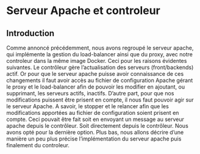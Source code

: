 # Serveur Apache et controleur 

## Introduction

Comme annoncé précédemment, nous avons regroupé le serveur apache, qui implémente la gestion du load-balancer ainsi que du proxy, avec notre controleur dans la même image Docker. 
Ceci pour les raisons évidentes suivantes. 
Le contrôleur gère l’actualisation des serveurs (front/backends) actif. Or pour que le serveur apache puisse avoir connaissance de ces changements il faut avoir accès au fichier de configuration Apache gérant le proxy et le load-balancer afin de pouvoir les modifier en ajoutant, ou supprimant, les serveurs actifs, inactifs.
D’autre part, pour que nos modifications puissent être prisent en compte, il nous faut pouvoir agir sur le serveur Apache. A savoir, le stopper et le relancer afin que les modifications apportées au fichier de configuration soient prisent en compte. Ceci pouvait être fait soit en envoyant un message au serveur apache depuis le contrôleur. Soit directement depuis le contrôleur. Nous avons opté pour la dernière option.
Plus bas, nous allons décrire d’une manière un peu plus précise l’implémentation du serveur apache puis finalement du controleur.

